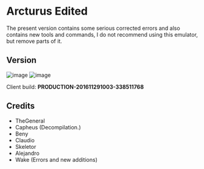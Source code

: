 # Arcturus Edited #

The present version contains some serious corrected errors and also contains new tools and commands, I do not recommend using this emulator, but remove parts of it.

## Version ##
![image](https://img.shields.io/badge/VERSÃO-2.2.0-success.svg?style=for-the-badge&logo=appveyor)
![image](https://img.shields.io/badge/ESTADO-ESTAVEL-green.svg?style=for-the-badge&logo=appveyor)

Client build: **PRODUCTION-201611291003-338511768**

## Credits ##
- TheGeneral
- Capheus (Decompilation.)
- Beny
- Claudio
- Skeletor
- Alejandro
- Wake (Errors and new additions)


